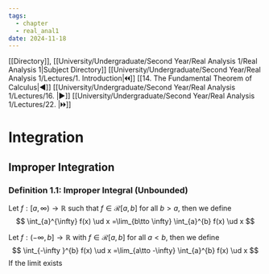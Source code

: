 ```yaml
---
tags:
  - chapter
  - real_anal1
date: 2024-11-18
---
```

[[Directory]], [[University/Undergraduate/Second Year/Real Analysis 1/Real Analysis 1|Subject Directory]]
[[University/Undergraduate/Second Year/Real Analysis 1/Lectures/1. Introduction|🞀🞀]] [[14. The Fundamental Theorem of Calculus|◀]] [[University/Undergraduate/Second Year/Real Analysis 1/Lectures/16. |▶]] [[University/Undergraduate/Second Year/Real Analysis 1/Lectures/22. |🞂🞂]]
# Integration
## Improper Integration
### Definition 1.1: Improper Integral (Unbounded)
Let ${} f:\left[ a,\, \infty  \right)\to{}\mathbb{R} {}$ such that ${} f \in  \mathcal{R}[a,\, b] {}$ for all ${} b >a {}$, then we define
$$
\int_{a}^{\infty} f(x) \ud x =\lim_{b\tto \infty} \int_{a}^{b} f(x) \ud x 
$$


Let ${} f:\left( -\infty ,\, b \right]\to{}\mathbb{R} {}$ with ${} f \in \mathcal{R}[a,\, b] {}$ for all ${} a<b {}$, then we define
$$
\int_{-\infty }^{b} f(x) \ud x =\lim_{a\tto -\infty} \int_{a}^{b} f(x) \ud x 
$$
If the limit exists